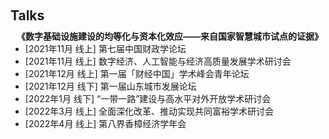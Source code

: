 <h1 id="talks"></h1>

<h2 style="margin: 60px 0px 10px;">Talks</h2>


<h4 style="margin:0 10px 0;">《数字基础设施建设的均等化与资本化效应——来自国家智慧城市试点的证据》</h4>

<!-- <ul style="margin:0 0 5px;">
  <li><a href=""><autocolor>[2021年11月 线上] 第七届中国财政学论坛</autocolor></a></li>
  <li><a href=""><autocolor>[2021年11月 线上] 数字经济、人工智能与经济高质量发展学术研讨会</autocolor></a></li>
  <li><a href=""><autocolor>[2021年12月 线上] 第一届「财经中国」学术峰会青年论坛</autocolor></a></li>
  <li><a href=""><autocolor>[2021年12月 线下] 第一届山东城市发展论坛</autocolor></a></li>
  <li><a href=""><autocolor>[2022年1月 线下] “一带一路”建设与高水平对外开放学术研讨会</autocolor></a></li>
  <li><a href=""><autocolor>[2022年3月 线上] 全面深化改革、推动实现共同富裕学术研讨会</autocolor></a></li>
  <li><a href=""><autocolor>[2022年4月 线上] 第八界香樟经济学年会</autocolor></a></li>
</ul> -->

<ul style="margin:0 0 5px;">
  <li>[2021年11月 线上] 第七届中国财政学论坛</li>
  <li>[2021年11月 线上] 数字经济、人工智能与经济高质量发展学术研讨会</li>
  <li>[2021年12月 线上] 第一届「财经中国」学术峰会青年论坛</li>
  <li>[2021年12月 线下] 第一届山东城市发展论坛</li>
  <li>[2022年1月 线下] “一带一路”建设与高水平对外开放学术研讨会</li>
  <li>[2022年3月 线上] 全面深化改革、推动实现共同富裕学术研讨会</li>
  <li><autocolor>[2022年4月 线上] 第八界香樟经济学年会</autocolor></li>
</ul>

<!-- <h4 style="margin:0 10px 0;">...</h4>

<ul style="margin:0 0 5px;">
  <li>...</li>
</ul>

<h4 style="margin:0 10px 0;">,,,,</h4>

<ul style="margin:0 0 5px;">
  <li>...</li>
</ul>

<h4 style="margin:0 10px 0;">...</h4>

<ul style="margin:0 0 20px;">
  <li>...</li>
</ul> -->

